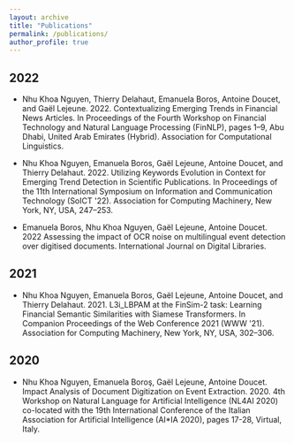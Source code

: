 ```yaml
---
layout: archive
title: "Publications"
permalink: /publications/
author_profile: true
---
```


## 2022

* Nhu Khoa Nguyen, Thierry Delahaut, Emanuela Boros, Antoine Doucet, and Gaël Lejeune. 2022. Contextualizing Emerging Trends in Financial News Articles. In Proceedings of the Fourth Workshop on Financial Technology and Natural Language Processing (FinNLP), pages 1–9, Abu Dhabi, United Arab Emirates (Hybrid). Association for Computational Linguistics.

* Nhu Khoa Nguyen, Emanuela Boros, Gaël Lejeune, Antoine Doucet, and Thierry Delahaut. 2022. Utilizing Keywords Evolution in Context for Emerging Trend Detection in Scientific Publications. In Proceedings of the 11th International Symposium on Information and Communication Technology (SoICT '22). Association for Computing Machinery, New York, NY, USA, 247–253.

* Emanuela Boros, Nhu Khoa Nguyen, Gaël Lejeune, Antoine Doucet. 2022 Assessing the impact of OCR noise on multilingual event detection over digitised documents. International Journal on Digital Libraries.

## 2021

* Nhu Khoa Nguyen, Emanuela Boros, Gaël Lejeune, Antoine Doucet, and Thierry Delahaut. 2021. L3i_LBPAM at the FinSim-2 task: Learning Financial Semantic Similarities with Siamese Transformers. In Companion Proceedings of the Web Conference 2021 (WWW '21). Association for Computing Machinery, New York, NY, USA, 302–306.

## 2020

* Nhu Khoa Nguyen, Emanuela Boroş, Gaël Lejeune, Antoine Doucet. Impact Analysis of Document Digitization on Event Extraction. 2020. 4th Workshop on Natural Language for Artificial Intelligence (NL4AI 2020) co-located with the 19th International Conference of the Italian Association for Artificial Intelligence (AI*IA 2020), pages 17-28, Virtual, Italy. 

